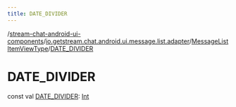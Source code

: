 ```yaml
---
title: DATE_DIVIDER
---
```

/[stream-chat-android-ui-components](../../index.md)/[io.getstream.chat.android.ui.message.list.adapter](../index.md)/[MessageListItemViewType](index.md)/[DATE_DIVIDER](DATE_DIVIDER.md)  
  
  
  
# DATE_DIVIDER  
const val [DATE_DIVIDER](DATE_DIVIDER.md): [Int](https://kotlinlang.org/api/latest/jvm/stdlib/kotlin/-int/index.html)
